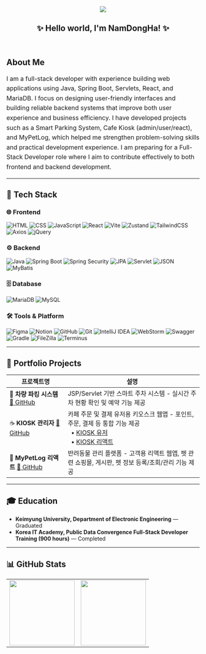 <p align="center">
  <img src="https://komarev.com/ghpvc/?username=NamDongHa&label=Visitors&color=brightgreen&style=flat"/>
</p>

<h2 align="center">✨ Hello world, I'm NamDongHa! ✨</h2>
<br>

## About Me

<div align="left" style="font-size: 16px; line-height: 1.6">

I am a full-stack developer with experience building web applications using Java, Spring Boot, Servlets, React, and MariaDB. I focus on designing user-friendly interfaces and building reliable backend systems that improve both user experience and business efficiency. I have developed projects such as a Smart Parking System, Cafe Kiosk (admin/user/react), and MyPetLog, which helped me strengthen problem-solving skills and practical development experience. I am preparing for a Full-Stack Developer role where I aim to contribute effectively to both frontend and backend development.

</div>

---

## 🔧 Tech Stack

### 🌐 Frontend
![HTML](https://img.shields.io/badge/HTML5-E34F26?style=for-the-badge&logo=html5&logoColor=white)
![CSS](https://img.shields.io/badge/CSS3-1572B6?style=for-the-badge&logo=css3&logoColor=white)
![JavaScript](https://img.shields.io/badge/JavaScript-F7DF1E?style=for-the-badge&logo=javascript&logoColor=black)
![React](https://img.shields.io/badge/React-61DAFB?style=for-the-badge&logo=react&logoColor=black)
![Vite](https://img.shields.io/badge/Vite-646CFF?style=for-the-badge&logo=vite&logoColor=white)
![Zustand](https://img.shields.io/badge/Zustand-764ABC?style=for-the-badge&logo=react&logoColor=white)
![TailwindCSS](https://img.shields.io/badge/TailwindCSS-06B6D4?style=for-the-badge&logo=tailwindcss&logoColor=white)
![Axios](https://img.shields.io/badge/Axios-671ddf?style=for-the-badge&logo=axios&logoColor=white)
![jQuery](https://img.shields.io/badge/jQuery-0769AD?style=for-the-badge&logo=jquery&logoColor=white)

### ⚙️ Backend
![Java](https://img.shields.io/badge/Java-007396?style=for-the-badge&logo=java&logoColor=white)
![Spring Boot](https://img.shields.io/badge/Spring%20Boot-6DB33F?style=for-the-badge&logo=springboot&logoColor=white)
![Spring Security](https://img.shields.io/badge/Spring%20Security-6DB33F?style=for-the-badge&logo=springsecurity&logoColor=white)
![JPA](https://img.shields.io/badge/JPA-59666C?style=for-the-badge&logo=hibernate&logoColor=white)
![Servlet](https://img.shields.io/badge/Servlet-FF6F00?style=for-the-badge&logo=java&logoColor=white)
![JSON](https://img.shields.io/badge/JSON-000000?style=for-the-badge&logo=json&logoColor=white)
![MyBatis](https://img.shields.io/badge/MyBatis-339933?style=for-the-badge&logo=mybatis&logoColor=white)

### 🗄️ Database
![MariaDB](https://img.shields.io/badge/MariaDB-003545?style=for-the-badge&logo=mariadb&logoColor=white)
![MySQL](https://img.shields.io/badge/MySQL-4479A1?style=for-the-badge&logo=mysql&logoColor=white)

### 🛠️ Tools & Platform
![Figma](https://img.shields.io/badge/Figma-F24E1E?style=for-the-badge&logo=figma&logoColor=white)
![Notion](https://img.shields.io/badge/Notion-000000?style=for-the-badge&logo=notion&logoColor=white)
![GitHub](https://img.shields.io/badge/GitHub-181717?style=for-the-badge&logo=github&logoColor=white)
![Git](https://img.shields.io/badge/Git-F05032?style=for-the-badge&logo=git&logoColor=white)
![IntelliJ IDEA](https://img.shields.io/badge/IntelliJ%20IDEA-000000?style=for-the-badge&logo=intellijidea&logoColor=white)
![WebStorm](https://img.shields.io/badge/WebStorm-000000?style=for-the-badge&logo=webstorm&logoColor=white)
![Swagger](https://img.shields.io/badge/Swagger-85EA2D?style=for-the-badge&logo=swagger&logoColor=black)
![Gradle](https://img.shields.io/badge/Gradle-02303A?style=for-the-badge&logo=gradle&logoColor=white)
![FileZilla](https://img.shields.io/badge/FileZilla-BF0000?style=for-the-badge&logo=filezilla&logoColor=white)
![Terminus](https://img.shields.io/badge/Terminus-000000?style=for-the-badge&logo=gnometerminal&logoColor=white)

---

## 📁 Portfolio Projects

| 프로젝트명 | 설명 |
|------------|------|
| 🚗 **차량 파킹 시스템** <a href="https://github.com/NamDongHa/jsp_servlet_project_2505">🔗 GitHub</a> | JSP/Servlet 기반 스마트 주차 시스템 - 실시간 주차 현황 확인 및 예약 기능 제공 |
| ☕ **KIOSK 관리자** <a href="https://github.com/NamDongHa/kiosk_user">🔗 GitHub</a> | 카페 주문 및 결제 유저용 키오스크 웹앱 - 포인트, 주문, 결제 등 통합 기능 제공<br> &nbsp;&nbsp;• [KIOSK 유저](https://github.com/NamDongHa/kiosk_admin)<br> &nbsp;&nbsp;• [KIOSK 리액트](https://github.com/NamDongHa/kiosk_user_react) |
| 🐾 **MyPetLog 리액트** <a href="https://github.com/NamDongHa/mypetlog_customer">🔗 GitHub</a> | 반려동물 관리 플랫폼 - 고객용 리액트 웹앱, 펫 관련 쇼핑몰, 게시판, 펫 정보 등록/조회/관리 기능 제공 |

---

## 🎓 Education

- **Keimyung University, Department of Electronic Engineering** — Graduated
- **Korea IT Academy, Public Data Convergence Full-Stack Developer Training (900 hours)** — Completed
---

## 📊 GitHub Stats

<table>
  <tr>
    <td><img src="https://github-readme-stats.vercel.app/api?username=NamDongHa&show_icons=true&theme=default" height="170" /></td>
    <td><img src="https://github-readme-stats.vercel.app/api/top-langs/?username=NamDongHa&layout=compact&theme=default" height="170" /></td>
  </tr>
</table>
